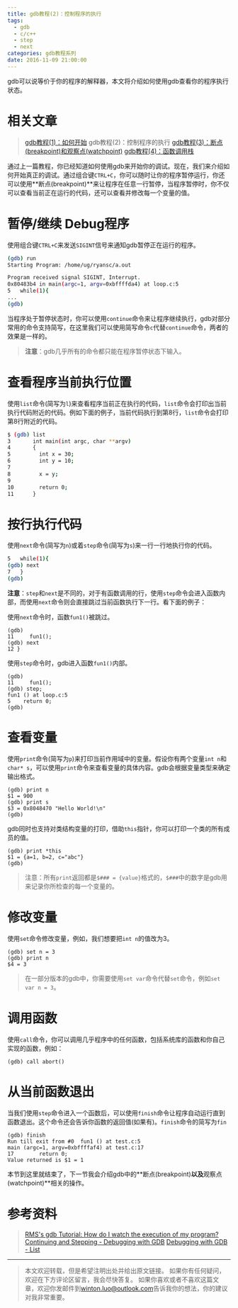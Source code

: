 ```yaml
---
title: gdb教程(2)：控制程序的执行
tags:
  - gdb
  - c/c++
  - step
  - next
categories: gdb教程系列
date: 2016-11-09 21:00:00
---
```



gdb可以说等价于你的程序的解释器，本文将介绍如何使用gdb查看你的程序执行状态。

<!-- more -->

# 相关文章
> [gdb教程(1)：如何开始][gdb-categories]
> gdb教程(2)：控制程序的执行
> [gdb教程(3)：断点(breakpoint)和观察点(watchpoint)][gdb-categories]
> [gdb教程(4)：函数调用栈][gdb-categories]

[gdb-categories]: /categories/gdb教程系列/

通过上一篇教程，你已经知道如何使用gdb来开始你的调试。现在，我们来介绍如何开始真正的调试。通过组合键`CTRL+C`，你可以随时让你的程序暂停运行，你还可以使用**断点(breakpoint)**来让程序在任意一行暂停，当程序暂停时，你不仅可以查看当前正在运行的代码，还可以查看并修改每一个变量的值。

# 暂停/继续 Debug程序

使用组合键`CTRL+C`来发送`SIGINT`信号来通知gdb暂停正在运行的程序。

```sh
(gdb) run
Starting Program: /home/ug/ryansc/a.out

Program received signal SIGINT, Interrupt.
0x80483b4 in main(argc=1, argv=0xbffffda4) at loop.c:5
5   while(1){
...
(gdb)
```

当程序处于暂停状态时，你可以使用`continue`命令来让程序继续执行，gdb对部分常用的命令支持简写，在这里我们可以使用简写命令`c`代替`continue`命令，两者的效果是一样的。

> **注意**：gdb几乎所有的命令都只能在程序暂停状态下输入。

# 查看程序当前执行位置
使用`list`命令(简写为`l`)来查看程序当前正在执行的代码，`list`命令会打印出当前执行代码附近的代码。例如下面的例子，当前代码执行到第8行，`list`命令会打印第8行附近的代码。

```sh
$ (gdb) list
3       int main(int argc, char **argv)
4       {
5         int x = 30;
6         int y = 10;
7       
8         x = y;
9       
10        return 0;
11      }

```

# 按行执行代码
使用`next`命令(简写为`n`)或着`step`命令(简写为`s`)来一行一行地执行你的代码。

```sh
5   while(1){
(gdb) next
7   }
(gdb)
```

**注意**：`step`和`next`是不同的，对于有函数调用的行，使用`step`命令会进入函数内部，而使用`next`命令则会直接跳过当前函数执行下一行。看下面的例子：

使用`next`命令时，函数`fun1()`被跳过。

```
(gdb)
11     fun1();
(gdb) next
12 }
```

使用`step`命令时，gdb进入函数`fun1()`内部。

```
(gdb)
11     fun1();
(gdb) step;
fun1 () at loop.c:5
5    return 0;
(gdb)
```

# 查看变量
使用`print`命令(简写为`p`)来打印当前作用域中的变量。假设你有两个变量`int n`和`char* s`，可以使用`print`命令来查看变量的具体内容。gdb会根据变量类型来确定输出格式。

```
(gdb) print n
$1 = 900
(gdb) print s
$3 = 0x8048470 "Hello World!\n"
(gdb)
```

gdb同时也支持对类结构变量的打印，借助`this`指针，你可以打印一个类的所有成员的值。

```
(gdb) print *this
$1 = {a=1, b=2, c="abc"}
(gdb)
```

> 注意：所有`print`返回都是`$### = {value}`格式的，`$###`中的数字是gdb用来记录你所检查的每一个变量的。

# 修改变量
使用`set`命令修改变量，例如，我们想要把`int n`的值改为3。

```
(gdb) set n = 3
(gdb) print n
$4 = 3
```

> 在一部分版本的gdb中，你需要使用`set var`命令代替`set`命令，例如`set var n = 3`。

# 调用函数
使用`call`命令，你可以调用几乎程序中的任何函数，包括系统库的函数和你自己实现的函数，例如：

```
(gdb) call abort()
```

# 从当前函数退出
当我们使用`step`命令进入一个函数后，可以使用`finish`命令让程序自动运行直到函数退出。这个命令还会告诉你函数的返回值(如果有)。`finish`命令的简写为`fin`

```
(gdb) finish
Run till exit from #0  fun1 () at test.c:5
main (argc=1, argv=0xbffffaf4) at test.c:17
17        return 0;
Value returned is $1 = 1

```

本节到这里就结束了，下一节我会介绍gdb中的**断点(breakpoint)**以及**观察点(watchpoint)**相关的操作。

# 参考资料
> [RMS's gdb Tutorial: How do I watch the execution of my program?](http://www.unknownroad.com/rtfm/gdbtut/gdbstep.html)
> [Continuing and Stepping - Debugging with GDB](https://sourceware.org/gdb/onlinedocs/gdb/Continuing-and-Stepping.html)
> [Debugging with GDB - List](ftp://ftp.gnu.org/old-gnu/Manuals/gdb/html_node/gdb_46.html)

---
> 本文欢迎转载，但是希望注明出处并给出原文链接。
> 如果你有任何疑问，欢迎在下方评论区留言，我会尽快答复。
> 如果你喜欢或者不喜欢这篇文章，欢迎你发邮件到[winton.luo@outlook.com](mailto:winton.luo@outlook.com)告诉我你的想法，你的建议对我非常重要。
